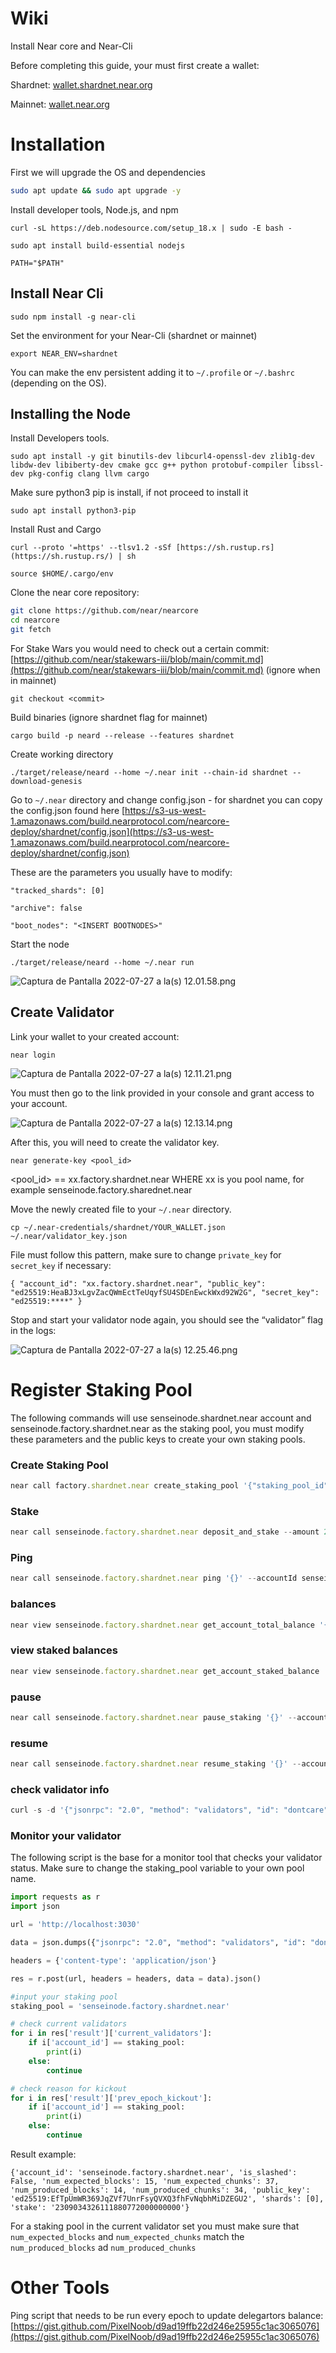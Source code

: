 # Wiki

Install Near core and Near-Cli

Before completing this guide, your must first create a wallet:

Shardnet: [wallet.shardnet.near.org](https://wallet.shardnet.near.org)

Mainnet: [wallet.near.org](https://wallet.near.org)

# Installation

First we will upgrade the OS and dependencies

```bash
sudo apt update && sudo apt upgrade -y
```

Install developer tools, Node.js, and npm

`curl -sL https://deb.nodesource.com/setup_18.x | sudo -E bash -`  

`sudo apt install build-essential nodejs`

`PATH="$PATH"`

## Install Near Cli

`sudo npm install -g near-cli`

Set the environment for your Near-Cli (shardnet or mainnet)

`export NEAR_ENV=shardnet`

You can make the env  persistent adding it to `~/.profile` or `~/.bashrc` (depending on the OS). 

## Installing the Node

Install Developers tools.

`sudo apt install -y git binutils-dev libcurl4-openssl-dev zlib1g-dev libdw-dev libiberty-dev cmake gcc g++ python protobuf-compiler libssl-dev pkg-config clang llvm cargo`

Make sure python3 pip is install, if not proceed to install it

`sudo apt install python3-pip`

Install Rust and Cargo

`curl --proto '=https' --tlsv1.2 -sSf [https://sh.rustup.rs](https://sh.rustup.rs/) | sh`

`source $HOME/.cargo/env`

Clone the near core repository:

```bash
git clone https://github.com/near/nearcore
cd nearcore
git fetch
```

For Stake Wars you would need to check out a certain commit: [https://github.com/near/stakewars-iii/blob/main/commit.md](https://github.com/near/stakewars-iii/blob/main/commit.md) (ignore when in mainnet)

`git checkout <commit>`

Build binaries (ignore shardnet flag for mainnet)

`cargo build -p neard --release --features shardnet`

Create working directory

`./target/release/neard --home ~/.near init --chain-id shardnet --download-genesis`

Go to `~/.near` directory and change config.json - for shardnet you can copy the config.json found here [https://s3-us-west-1.amazonaws.com/build.nearprotocol.com/nearcore-deploy/shardnet/config.json](https://s3-us-west-1.amazonaws.com/build.nearprotocol.com/nearcore-deploy/shardnet/config.json) 

These are the parameters you usually have to modify:

`"tracked_shards": [0]`

`"archive": false`

`"boot_nodes": "<INSERT BOOTNODES>"`

Start the node

`./target/release/neard --home ~/.near run`

![Captura de Pantalla 2022-07-27 a la(s) 12.01.58.png](Captura_de_Pantalla_2022-07-27_a_la(s)_12.01.58.png)

## Create Validator

Link your wallet to your created account:

`near login`

![Captura de Pantalla 2022-07-27 a la(s) 12.11.21.png](Captura_de_Pantalla_2022-07-27_a_la(s)_12.11.21.png)

You must then go to the link provided in your console and grant access to your account.

![Captura de Pantalla 2022-07-27 a la(s) 12.13.14.png](Captura_de_Pantalla_2022-07-27_a_la(s)_12.13.14.png)

After this, you will need to create the validator key.

`near generate-key <pool_id>`

<pool_id> == xx.factory.shardnet.near WHERE xx is you pool name, for example senseinode.factory.sharednet.near

Move the newly created file to your `~/.near` directory.

`cp ~/.near-credentials/shardnet/YOUR_WALLET.json ~/.near/validator_key.json`

File must follow this pattern, make sure to change `private_key` for `secret_key` if necessary:

`{
"account_id": "xx.factory.shardnet.near",
"public_key": "ed25519:HeaBJ3xLgvZacQWmEctTeUqyfSU4SDEnEwckWxd92W2G",
"secret_key": "ed25519:****"
}`

Stop and start your validator node again, you should see the “validator” flag in the logs:

![Captura de Pantalla 2022-07-27 a la(s) 12.25.46.png](Captura_de_Pantalla_2022-07-27_a_la(s)_12.25.46.png)

# Register Staking Pool

The following commands will use senseinode.shardnet.near account and senseinode.factory.shardnet.near as the staking pool, you must modify these parameters and the public keys to create your own staking pools. 

### Create Staking Pool

```jsx
near call factory.shardnet.near create_staking_pool '{"staking_pool_id": "senseinode", "owner_id": "senseinode.shardnet.near", "stake_public_key": "ed25519:EfTpUmWR369JqZVf7UnrFsyQVXQ3fhFvNqbhMiDZEGU2", "reward_fee_fraction": {"numerator": 5, "denominator": 100}, "code_hash":"DD428g9eqLL8fWUxv8QSpVFzyHi1Qd16P8ephYCTmMSZ"}' --accountId="senseinode.shardnet.near" --amount=30 --gas=300000000000000
```

### Stake

```jsx
near call senseinode.factory.shardnet.near deposit_and_stake --amount 200 --accountId senseinode.shardnet.near --gas=300000000000000
```

### Ping

```jsx
near call senseinode.factory.shardnet.near ping '{}' --accountId senseinode.shardnet.near --gas=300000000000000
```

### balances

```jsx
near view senseinode.factory.shardnet.near get_account_total_balance '{"account_id": "senseinode.shardnet.near"}'
```

### view staked balances

```jsx
near view senseinode.factory.shardnet.near get_account_staked_balance '{"account_id": "senseinode.shardnet.near"}'
```

### pause

```jsx
near call senseinode.factory.shardnet.near pause_staking '{}' --accountId senseinode.shardnet.near
```

### resume

```jsx
near call senseinode.factory.shardnet.near resume_staking '{}' --accountId senseinode.shardnet.near
```

### check validator info

```jsx
curl -s -d '{"jsonrpc": "2.0", "method": "validators", "id": "dontcare", "params": [null]}' -H 'Content-Type: application/json' [http://localhost:3030/](http://localhost:3030/)
```

### Monitor your validator

The following script is the base for a monitor tool that checks your validator status. Make sure to change the staking_pool variable to your own pool name.

```python
import requests as r
import json

url = 'http://localhost:3030'

data = json.dumps({"jsonrpc": "2.0", "method": "validators", "id": "dontcare", "params": "latest"})

headers = {'content-type': 'application/json'}

res = r.post(url, headers = headers, data = data).json()

#input your staking pool
staking_pool = 'senseinode.factory.shardnet.near'

# check current validators
for i in res['result']['current_validators']:
    if i['account_id'] == staking_pool:
        print(i)
    else:
        continue

# check reason for kickout
for i in res['result']['prev_epoch_kickout']:
    if i['account_id'] == staking_pool:
        print(i)
    else:
        continue
```

Result example:

`{'account_id': 'senseinode.factory.shardnet.near', 'is_slashed': False, 'num_expected_blocks': 15, 'num_expected_chunks': 37, 'num_produced_blocks': 14, 'num_produced_chunks': 34, 'public_key': 'ed25519:EfTpUmWR369JqZVf7UnrFsyQVXQ3fhFvNqbhMiDZEGU2', 'shards': [0], 'stake': '2309034326111880772000000000'}`

For a staking pool in the current validator set you must make sure that `num_expected_blocks` and `num_expected_chunks` match the `num_produced_blocks` ad `num_produced_chunks`

# Other Tools

Ping script that needs to be run every epoch to update delegartors balance: [https://gist.github.com/PixelNoob/d9ad19ffb22d246e25955c1ac3065076](https://gist.github.com/PixelNoob/d9ad19ffb22d246e25955c1ac3065076)
